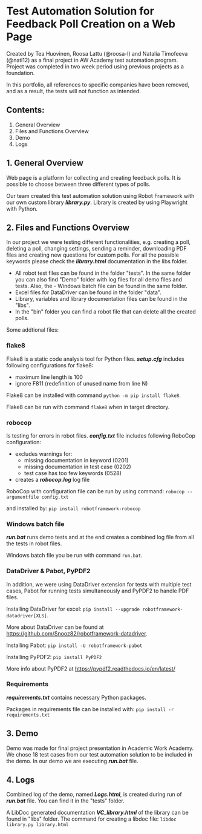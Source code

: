 # Test Automation Solution for Feedback Poll Creation on a Web Page
Created by Tea Huovinen, Roosa Lattu (@roosa-l) and Natalia Timofeeva (@nati12) as a final project in AW Academy test automation program. 
Project was completed in two week period using previous projects as a foundation.

In this portfolio, all references to specific companies have been removed, and as a result, the tests will not function as intended.


## Contents:
1. General Overview
2. Files and Functions Overview
3. Demo
4. Logs

## 1. General Overview
Web page is a platform for collecting and creating feedback polls. It is possible to choose between three different types of polls.

Our team created this test automation solution using Robot Framework with our own custom library ***library.py***. Library is created by using Playwright with Python.

## 2. Files and Functions Overview
In our project we were testing different functionalities, e.g. creating a poll, deleting a poll, changing settings, sending a reminder, downloading PDF files and creating new questions for custom polls. For all the possible keywords please check the ***library.html*** documentation in the libs folder.

- All robot test files can be found in the folder "tests". In the same folder you can also find "Demo" folder with log files for all demo files and tests. Also, the - Windows batch file can be found in the same folder.
- Excel files for DataDriver can be found in the folder "data".
- Library, variables and library documentation files can be found in the "libs".
- In the "bin" folder you can find a robot file that can delete all the created polls.

Some addtional files:

### flake8
Flake8 is a static code analysis tool for Python files.
***setup.cfg*** includes following configurations for flake8:
- maximum line length is 100
- ignore F811 (redefinition of unused name from line N)

Flake8 can be installed with command `python -m pip install flake8`.

Flake8 can be run with command `flake8` when in target directory.

### robocop
Is testing for errors in robot files.
***config.txt*** file includes following RoboCop configuration:
- excludes warnings for: 
    - missing documentation in keyword (0201)
    - missing documentation in test case (0202)
    - test case has too few keywords (0528)
- creates a ***robocop.log*** log file

RoboCop with configuration file can be run by using command:
`robocop --argumentfile config.txt`

and installed by:
`pip install robotframework-robocop`

### Windows batch file
***run.bat*** runs demo tests and at the end creates a combined log file from all the tests in robot files.

Windows batch file you be run with command `run.bat`.

### DataDriver & Pabot, PyPDF2
In addition, we were using DataDriver extension for tests with multiple test cases, Pabot for running tests simultaneously and PyPDF2 to handle PDF files.

Installing DataDriver for excel:
`pip install --upgrade robotframework-datadriver[XLS]`.

More about DataDriver can be found at https://github.com/Snooz82/robotframework-datadriver.

Installing Pabot:
`pip install -U robotframework-pabot`

Installing PyPDF2:
`pip install PyPDF2`

More info about PyPDF2 at https://pypdf2.readthedocs.io/en/latest/

### Requirements
***requirements.txt*** contains necessary Python packages.

Packages in requirements file can be installed with:
 `pip install -r requirements.txt`
 
## 3. Demo
Demo was made for final project presentation in Academic Work Academy. 
We chose 18 test cases from our test automation solution to be included in the demo.
In our demo we are executing ***run.bat*** file.

## 4. Logs
Combined log of the demo, named ***Logs.html***, is created during run of ***run.bat*** file. You can find it in the "tests" folder.

A LibDoc generated documentation ***VC_library.html*** of the library can be found in "libs" folder.
The command for creating a libdoc file:
`libdoc library.py library.html`
